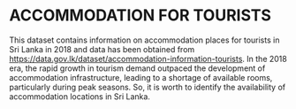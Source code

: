 # ACCOMMODATION FOR TOURISTS
This dataset contains information on accommodation places for tourists in Sri Lanka in 2018 and data has been obtained from https://data.gov.lk/dataset/accommodation-information-tourists. 
In the 2018 era, the rapid growth in tourism demand outpaced the development of accommodation infrastructure, leading to a shortage of available rooms, particularly during peak seasons. So, it is worth to identify the availability of accommodation locations in Sri Lanka. 

